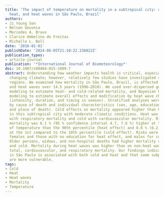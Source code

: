 ```yaml
---
title: 'The impact of temperature on mortality in a subtropical city: effects of cold,
  heat, and heat waves in São Paulo, Brazil'
authors:
- Ji Young Son
- Nelson Gouveia
- Mercedes A. Bravo
- Clarice Umbelino de Freitas
- Michelle L. Bell
date: '2016-01-01'
publishDate: '2024-06-05T21:10:22.238822Z'
publication_types:
- article-journal
publication: '*International Journal of Biometeorology*'
doi: 10.1007/s00484-015-1009-7
abstract: Understanding how weather impacts health is critical, especially under a
  changing climate; however, relatively few studies have investigated subtropical
  regions. We examined how mortality in São Paulo, Brazil, is affected by cold, heat,
  and heat waves over 14.5 years (1996–2010). We used over-dispersed generalized linear
  modeling to estimate heat- and cold-related mortality, and Bayesian hierarchical
  modeling to estimate overall effects and modification by heat wave characteristics
  (intensity, duration, and timing in season). Stratified analyses were performed
  by cause of death and individual characteristics (sex, age, education, marital status,
  and place of death). Cold effects on mortality appeared higher than heat effects
  in this subtropical city with moderate climatic conditions. Heat was associated
  with respiratory mortality and cold with cardiovascular mortality. Risk of total
  mortality was 6.1 % (95 % confidence interval 4.7, 7.6 %) higher at the 99th percentile
  of temperature than the 90th percentile (heat effect) and 8.6 % (6.2, 11.1 %) higher
  at the 1st compared to the 10th percentile (cold effect). Risks were higher for
  females and those with no education for heat effect, and males for cold effect.
  Older persons, widows, and non-hospital deaths had higher mortality risks for heat
  and cold. Mortality during heat waves was higher than on non-heat wave days for
  total, cardiovascular, and respiratory mortality. Our findings indicate that mortality
  in São Paulo is associated with both cold and heat and that some subpopulations
  are more vulnerable.
tags:
- Cold
- Heat
- Heat waves
- Mortality
- Temperature
---
```

